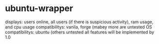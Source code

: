 # ubuntu-wrapper
displays: users online, all users (if there is suspicious activity), ram usage, and cpu usage
compatibilitys: vanila, forge (mabey more are untested
OS compatibilitys: ubuntu (others untested
all features will be implemented by 1.0
